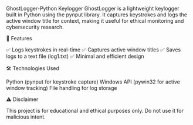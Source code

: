  GhostLogger-Python Keylogger
GhostLogger is a lightweight keylogger built in Python using the pynput library. It captures keystrokes and logs the active window title for context, making it useful for ethical monitoring and cybersecurity research.


📌 Features

✅ Logs keystrokes in real-time
✅ Captures active window titles
✅ Saves logs to a text file (log1.txt)
✅ Minimal and efficient design

🛠️ Technologies Used

Python (pynput for keystroke capture)
Windows API (pywin32 for active window tracking)
File handling for log storage

⚠️ Disclaimer

This project is for educational and ethical purposes only. Do not use it for malicious intent.
